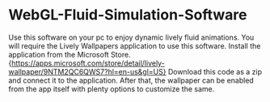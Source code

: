 # WebGL-Fluid-Simulation-Software
Use this software on your pc to enjoy dynamic lively fluid animations.
You will require the Lively Wallpapers application to use this software. 
Install the application from the Microsoft Store.
{https://apps.microsoft.com/store/detail/lively-wallpaper/9NTM2QC6QWS7?hl=en-us&gl=US} 
Download this code as a zip and connect it to the application. After that, the wallpaper can be enabled from the app itself with plenty options to customize the same.
